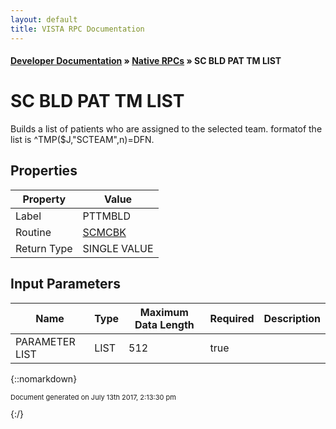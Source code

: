 ```yaml
---
layout: default
title: VISTA RPC Documentation
---
```


#### [Developer Documentation](../index) &#187; [Native RPCs](TableOfContents) &#187; SC BLD PAT TM LIST<br/>
# SC BLD PAT TM LIST

Builds a list of patients who are assigned to the selected team.  formatof the list is ^TMP($J,"SCTEAM",n)=DFN.

## Properties

Property | Value
--- | ---
Label | PTTMBLD
Routine | [SCMCBK](http://code.osehra.org/dox/Routine_SCMCBK_source.html)
Return Type | SINGLE VALUE


## Input Parameters

Name | Type | Maximum Data Length | Required | Description
--- | --- | --- | --- | ---
PARAMETER LIST | LIST | 512 | true | 



{::nomarkdown} <br/><p style="font-size: 11px">Document generated on July 13th 2017, 2:13:30 pm</p>{:/}